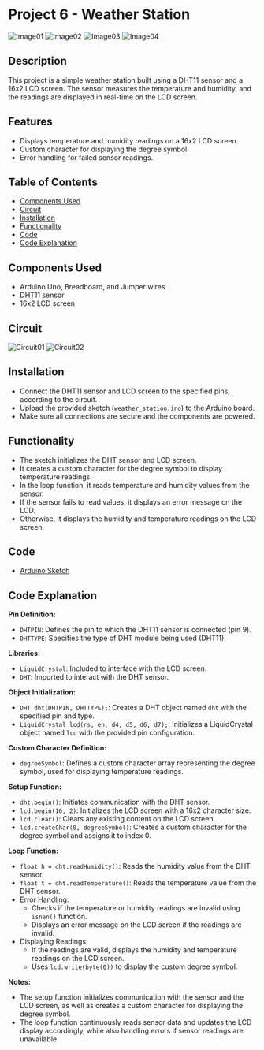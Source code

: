 # Project 6 - Weather Station

![Image01](media/ws1.jpg)
![Image02](media/ws2.jpg)
![Image03](media/ws3.jpg)
![Image04](media/ws4.gif)

## Description
This project is a simple weather station built using a DHT11 sensor and a 16x2 LCD screen. The sensor measures the temperature and humidity, and the readings are displayed in real-time on the LCD screen.

## Features
- Displays temperature and humidity readings on a 16x2 LCD screen.
- Custom character for displaying the degree symbol.
- Error handling for failed sensor readings.

## Table of Contents
- [Components Used](#components-used)
- [Circuit](#circuit)
- [Installation](#installation)
- [Functionality](#functionality)
- [Code](#code)
- [Code Explanation](#code-explanation)

## Components Used
- Arduino Uno, Breadboard, and Jumper wires
- DHT11 sensor
- 16x2 LCD screen

## Circuit
![Circuit01](circuit/ws_circuit1.jpg)
![Circuit02](circuit/ws_circuit2.jpg)

## Installation
- Connect the DHT11 sensor and LCD screen to the specified pins, according to the circuit.
- Upload the provided sketch (`weather_station.ino`) to the Arduino board.
- Make sure all connections are secure and the components are powered.

## Functionality
- The sketch initializes the DHT sensor and LCD screen.
- It creates a custom character for the degree symbol to display temperature readings.
- In the loop function, it reads temperature and humidity values from the sensor.
- If the sensor fails to read values, it displays an error message on the LCD.
- Otherwise, it displays the humidity and temperature readings on the LCD screen.

## Code
- [Arduino Sketch](code/weather_station.ino)

## Code Explanation
**Pin Definition:**
- `DHTPIN`: Defines the pin to which the DHT11 sensor is connected (pin 9).
- `DHTTYPE`: Specifies the type of DHT module being used (DHT11).

**Libraries:**
- `LiquidCrystal`: Included to interface with the LCD screen.
- `DHT`: Imported to interact with the DHT sensor.

**Object Initialization:**
- `DHT dht(DHTPIN, DHTTYPE);`: Creates a DHT object named `dht` with the specified pin and type.
- `LiquidCrystal lcd(rs, en, d4, d5, d6, d7);`: Initializes a LiquidCrystal object named `lcd` with the provided pin configuration.

**Custom Character Definition:**
- `degreeSymbol`: Defines a custom character array representing the degree symbol, used for displaying temperature readings.

**Setup Function:**
- `dht.begin()`: Initiates communication with the DHT sensor.
- `lcd.begin(16, 2)`: Initializes the LCD screen with a 16x2 character size.
- `lcd.clear()`: Clears any existing content on the LCD screen.
- `lcd.createChar(0, degreeSymbol)`: Creates a custom character for the degree symbol and assigns it to index 0.

**Loop Function:**
- `float h = dht.readHumidity()`: Reads the humidity value from the DHT sensor.
- `float t = dht.readTemperature()`: Reads the temperature value from the DHT sensor.
- Error Handling:
  - Checks if the temperature or humidity readings are invalid using `isnan()` function.
  - Displays an error message on the LCD screen if the readings are invalid.
- Displaying Readings:
  - If the readings are valid, displays the humidity and temperature readings on the LCD screen.
  - Uses `lcd.write(byte(0))` to display the custom degree symbol.
  
**Notes:**
- The setup function initializes communication with the sensor and the LCD screen, as well as creates a custom character for displaying the degree symbol.
- The loop function continuously reads sensor data and updates the LCD display accordingly, while also handling errors if sensor readings are unavailable.